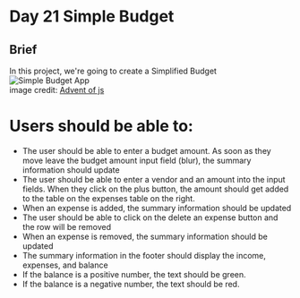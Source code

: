 # **Day 21 Simple Budget**

## Brief
In this project, we're going to create a Simplified Budget  
![Simple Budget App](https://coachtestprep.s3.amazonaws.com/direct-uploads/user-117025/9d87fd47-f515-4bb1-99d0-f581b6767418/COVER-simplfied-budget.png)  
image credit: [Advent of js](https://store.selfteach.me/advent-of-javascript)


# Users should be able to:
- The user should be able to enter a budget amount. As soon as they move leave the budget amount input field (blur), the summary information should update
- The user should be able to enter a vendor and an amount into the input fields. When they click on the plus button, the amount should get added to the table on the expenses table on the right.
- When an expense is added, the summary information should be updated
- The user should be able to click on the delete an expense button and the row will be removed
- When an expense is removed, the summary information should be updated
- The summary information in the footer should display the income, expenses, and balance
- If the balance is a positive number, the text should be green.
- If the balance is a negative number, the text should be red.

